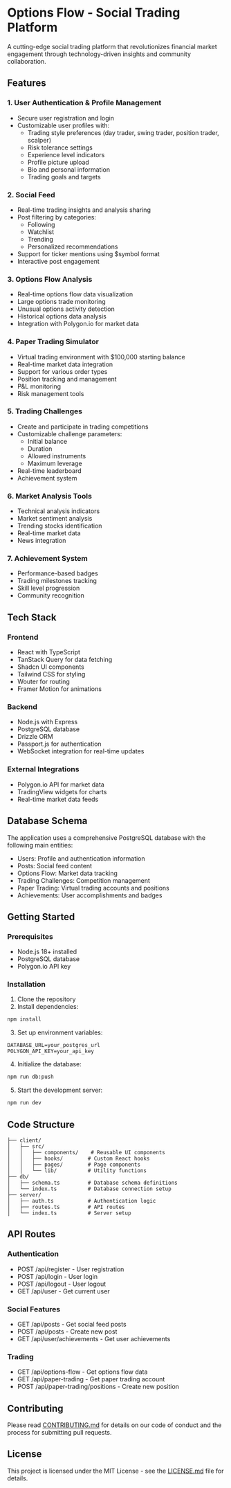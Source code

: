 # Options Flow - Social Trading Platform

A cutting-edge social trading platform that revolutionizes financial market engagement through technology-driven insights and community collaboration.

## Features

### 1. User Authentication & Profile Management
- Secure user registration and login
- Customizable user profiles with:
  - Trading style preferences (day trader, swing trader, position trader, scalper)
  - Risk tolerance settings
  - Experience level indicators
  - Profile picture upload
  - Bio and personal information
  - Trading goals and targets

### 2. Social Feed
- Real-time trading insights and analysis sharing
- Post filtering by categories:
  - Following
  - Watchlist
  - Trending
  - Personalized recommendations
- Support for ticker mentions using $symbol format
- Interactive post engagement

### 3. Options Flow Analysis
- Real-time options flow data visualization
- Large options trade monitoring
- Unusual options activity detection
- Historical options data analysis
- Integration with Polygon.io for market data

### 4. Paper Trading Simulator
- Virtual trading environment with $100,000 starting balance
- Real-time market data integration
- Support for various order types
- Position tracking and management
- P&L monitoring
- Risk management tools

### 5. Trading Challenges
- Create and participate in trading competitions
- Customizable challenge parameters:
  - Initial balance
  - Duration
  - Allowed instruments
  - Maximum leverage
- Real-time leaderboard
- Achievement system

### 6. Market Analysis Tools
- Technical analysis indicators
- Market sentiment analysis
- Trending stocks identification
- Real-time market data
- News integration

### 7. Achievement System
- Performance-based badges
- Trading milestones tracking
- Skill level progression
- Community recognition

## Tech Stack

### Frontend
- React with TypeScript
- TanStack Query for data fetching
- Shadcn UI components
- Tailwind CSS for styling
- Wouter for routing
- Framer Motion for animations

### Backend
- Node.js with Express
- PostgreSQL database
- Drizzle ORM
- Passport.js for authentication
- WebSocket integration for real-time updates

### External Integrations
- Polygon.io API for market data
- TradingView widgets for charts
- Real-time market data feeds

## Database Schema

The application uses a comprehensive PostgreSQL database with the following main entities:

- Users: Profile and authentication information
- Posts: Social feed content
- Options Flow: Market data tracking
- Trading Challenges: Competition management
- Paper Trading: Virtual trading accounts and positions
- Achievements: User accomplishments and badges

## Getting Started

### Prerequisites
- Node.js 18+ installed
- PostgreSQL database
- Polygon.io API key

### Installation

1. Clone the repository
2. Install dependencies:
```bash
npm install
```

3. Set up environment variables:
```env
DATABASE_URL=your_postgres_url
POLYGON_API_KEY=your_api_key
```

4. Initialize the database:
```bash
npm run db:push
```

5. Start the development server:
```bash
npm run dev
```

## Code Structure

```
├── client/
│   ├── src/
│   │   ├── components/    # Reusable UI components
│   │   ├── hooks/        # Custom React hooks
│   │   ├── pages/        # Page components
│   │   └── lib/          # Utility functions
├── db/
│   ├── schema.ts         # Database schema definitions
│   └── index.ts          # Database connection setup
├── server/
│   ├── auth.ts           # Authentication logic
│   ├── routes.ts         # API routes
│   └── index.ts          # Server setup
```

## API Routes

### Authentication
- POST /api/register - User registration
- POST /api/login - User login
- POST /api/logout - User logout
- GET /api/user - Get current user

### Social Features
- GET /api/posts - Get social feed posts
- POST /api/posts - Create new post
- GET /api/user/achievements - Get user achievements

### Trading
- GET /api/options-flow - Get options flow data
- GET /api/paper-trading - Get paper trading account
- POST /api/paper-trading/positions - Create new position

## Contributing

Please read [CONTRIBUTING.md](CONTRIBUTING.md) for details on our code of conduct and the process for submitting pull requests.

## License

This project is licensed under the MIT License - see the [LICENSE.md](LICENSE.md) file for details.

